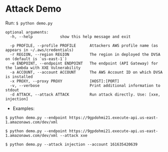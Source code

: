 # Attack Demo

Run:
`$ python demo.py`

```
optional arguments:
  -h, --help            show this help message and exit
  
  -p PROFILE, --profile PROFILE      Attackers AWS profile name (as appears in ~/.aws/credentials)
  -r REGION, --region REGION         The region in deployed the DVSA on (default is `us-east-1`)
  -e ENDPOINT, --endpoint ENDPOINT   The endpoint (API Gateway) for the lambda with XXE Vulnerability
  -a ACCOUNT, --account ACCOUNT      The AWS Account ID on which DVSA is installed
  -x PROXY, --proxy PROXY            [HOST]:[PORT]
  -v, --verbose                      Print additional information to stdout
  -d ATTACK, --attack ATTACK         Run attack directly. Use: [xxe, injection]
```

- Examples:

`$ python demo.py --endpoint https://9gpdohmi21.execute-api.us-east-1.amazonaws.com/dev/xml`

`$ python demo.py --endpoint https://9gpdohmi21.execute-api.us-east-1.amazonaws.com/dev/xml --attack xxe`

`$ python demo.py --attack injection --account 161635420639`

